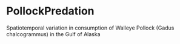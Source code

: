 # PollockPredation
Spatiotemporal variation in consumption of Walleye Pollock (Gadus chalcogrammus) in the Gulf of Alaska

